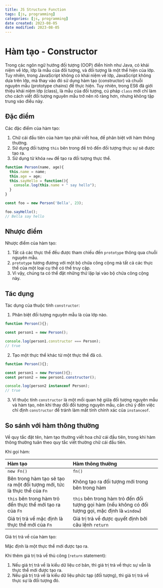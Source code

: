 ```yaml
---
title: JS Structure Function
tags: [js, programming]
categories: [js, programming]
date created: 2023-08-05
date modified: 2023-08-05
---
```


# Hàm tạo - Constructor

Trong các ngôn ngữ hướng đối tượng (OOP) điển hình như Java, có khái niệm về lớp, lớp là mẫu của đối tượng, và đối tượng là một thể hiện của lớp. Tuy nhiên, trong JavaScript không có khái niệm về lớp, JavaScript không dựa trên lớp, mà thay vào đó sử dụng hàm tạo (constructor) và chuỗi nguyên mẫu (prototype chains) để thực hiện. Tuy nhiên, trong ES6 đã giới thiệu khái niệm lớp (class), là mẫu của đối tượng, cú pháp `class` mới chỉ làm cho cách viết đối tượng nguyên mẫu trở nên rõ ràng hơn, nhưng không tập trung vào điều này.

## Đặc điểm

Các đặc điểm của hàm tạo:

1. Chữ cái đầu tiên của hàm tạo phải viết hoa, để phân biệt với hàm thông thường.
2. Sử dụng đối tượng `this` bên trong để trỏ đến đối tượng thực sự sẽ được tạo ra.
3. Sử dụng từ khóa `new` để tạo ra đối tượng thực thể.

```js
function Person(name, age){
  this.name = name;
  this.age = age;
  this.sayHello = function(){
    console.log(this.name + " say hello");
  }
}

const foo = new Person('Bella', 23);

foo.sayHello();
// Bella say hello
```

## Nhược điểm

Nhược điểm của hàm tạo:

1. Tất cả các thực thể đều được tham chiếu đến `prototype` thông qua chuỗi nguyên mẫu.
2. `prototype` tương đương với một bộ chứa công cộng mà tất cả các thực thể của một loại cụ thể có thể truy cập.
3. Vì vậy, chúng ta có thể đặt những thứ lặp lại vào bộ chứa công cộng này.

## Tác dụng

Tác dụng của thuộc tính `constructor`:

1. Phân biệt đối tượng nguyên mẫu là của lớp nào.

```js
function Person(){};

const person1 = new Person();

console.log(person1.constructor === Person);
// true
```

2. Tạo một thực thể khác từ một thực thể đã có.

```js
function Person(){};

const person1 = new Person(){};
const person2 = new person1.constructor();

console.log(person2 instanceof Person);
// true
```

3. Vì thuộc tính `constructor` là một mối quan hệ giữa đối tượng nguyên mẫu và hàm tạo, nên khi thay đổi đối tượng nguyên mẫu, cần chú ý đến việc chỉ định `constructor` để tránh làm mất tính chính xác của `instanceof`.

## So sánh với hàm thông thường

Về quy tắc đặt tên, hàm tạo thường viết hoa chữ cái đầu tiên, trong khi hàm thông thường tuân theo quy tắc viết thường chữ cái đầu tiên.

Khi gọi hàm:

| Hàm tạo                                         | Hàm thông thường                                              |
| :---------------------------------------------- | :------------------------------------------------------------ |
| `new Fn()`                                     | `fn()`                                                       |
| Bên trong hàm tạo sẽ tạo ra một đối tượng mới, tức là thực thể của `Fn` | Không tạo ra đối tượng mới trong bên trong hàm                 |
| `this` bên trong hàm trỏ đến thực thể mới tạo ra của `Fn` | `this` bên trong hàm trỏ đến đối tượng gọi hàm (nếu không có đối tượng gọi, mặc định là `window`) |
| Giá trị trả về mặc định là thực thể mới của `Fn` | Giá trị trả về được quyết định bởi câu lệnh `return`             |

Giá trị trả về của hàm tạo:

Mặc định là một thực thể mới được tạo ra.

Khi thêm giá trị trả về thủ công (`return` statement):

1. Nếu giá trị trả về là kiểu dữ liệu cơ bản, thì giá trị trả về thực sự vẫn là thực thể mới được tạo ra.
2. Nếu giá trị trả về là kiểu dữ liệu phức tạp (đối tượng), thì giá trị trả về thực sự là đối tượng đó.
